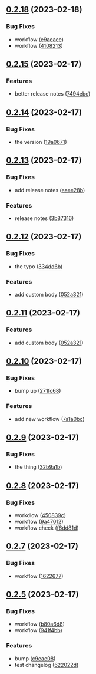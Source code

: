 ## [0.2.18](https://github.com/AlexanderMar21/ci_library_autorelease/compare/v0.2.16...v0.2.18) (2023-02-18)


### Bug Fixes

* workflow ([e9aeaee](https://github.com/AlexanderMar21/ci_library_autorelease/commit/e9aeaeeff359f979688bf8cf917a5c6c6493930e))
* workflow ([4108213](https://github.com/AlexanderMar21/ci_library_autorelease/commit/4108213f88bdabfe8f26d9aa7ec5256e2466a9ba))



## [0.2.15](https://github.com/AlexanderMar21/ci_library_autorelease/compare/v0.2.14...v0.2.15) (2023-02-17)


### Features

* better release notes ([7494ebc](https://github.com/AlexanderMar21/ci_library_autorelease/commit/7494ebc2b7eeb9b6518eebf481bd57f3c5e47bbc))



## [0.2.14](https://github.com/AlexanderMar21/ci_library_autorelease/compare/v0.2.13...v0.2.14) (2023-02-17)


### Bug Fixes

* the version ([19a0671](https://github.com/AlexanderMar21/ci_library_autorelease/commit/19a0671b3d79bd5ea22d5998f68f74ca5f18f846))



## [0.2.13](https://github.com/AlexanderMar21/ci_library_autorelease/compare/v0.2.12...v0.2.13) (2023-02-17)


### Bug Fixes

* add release notes ([eaee28b](https://github.com/AlexanderMar21/ci_library_autorelease/commit/eaee28b063e92fcdbebdd879a5cfc8f33d7f5bcd))


### Features

* release notes ([3b87316](https://github.com/AlexanderMar21/ci_library_autorelease/commit/3b87316543ed252fd1c937e948d7e333d29c5675))



## [0.2.12](https://github.com/AlexanderMar21/ci_library_autorelease/compare/v0.2.10...v0.2.12) (2023-02-17)


### Bug Fixes

* the typo ([334dd6b](https://github.com/AlexanderMar21/ci_library_autorelease/commit/334dd6b951c801376b3eb0159002d1a3085965de))


### Features

* add custom body ([052a321](https://github.com/AlexanderMar21/ci_library_autorelease/commit/052a32166baf354366ed458cbc84157c7c63f0f6))



## [0.2.11](https://github.com/AlexanderMar21/ci_library_autorelease/compare/v0.2.10...v0.2.11) (2023-02-17)


### Features

* add custom body ([052a321](https://github.com/AlexanderMar21/ci_library_autorelease/commit/052a32166baf354366ed458cbc84157c7c63f0f6))



## [0.2.10](https://github.com/AlexanderMar21/ci_library_autorelease/compare/v0.2.9...v0.2.10) (2023-02-17)


### Bug Fixes

* bump up ([271fc68](https://github.com/AlexanderMar21/ci_library_autorelease/commit/271fc687888141c3e5c5ecd7ef037cf0982ac313))


### Features

* add new workflow ([7a1a0bc](https://github.com/AlexanderMar21/ci_library_autorelease/commit/7a1a0bc19a7729e1fb7f954c3d620bafc3d1fd41))



## [0.2.9](https://github.com/AlexanderMar21/ci_library_autorelease/compare/v0.2.8...v0.2.9) (2023-02-17)


### Bug Fixes

* the thing ([32b9a1b](https://github.com/AlexanderMar21/ci_library_autorelease/commit/32b9a1bb026de75a207191885286188239981feb))



## [0.2.8](https://github.com/AlexanderMar21/ci_library_autorelease/compare/v0.2.7...v0.2.8) (2023-02-17)


### Bug Fixes

* workdlow ([450839c](https://github.com/AlexanderMar21/ci_library_autorelease/commit/450839cbc2efc0ca9d2af212693a255d6dbbdc41))
* workflow ([9a47012](https://github.com/AlexanderMar21/ci_library_autorelease/commit/9a4701253ce63773e64cc2213ae4ec9bd9a848fc))
* workflow check ([f6dd81d](https://github.com/AlexanderMar21/ci_library_autorelease/commit/f6dd81dd79c15a93feecf3a947c999ab81036b2e))



## [0.2.7](https://github.com/AlexanderMar21/ci_library_autorelease/compare/v0.2.6...v0.2.7) (2023-02-17)


### Bug Fixes

* workflow ([1622677](https://github.com/AlexanderMar21/ci_library_autorelease/commit/1622677e1ee1a534345c797e80f786f9fee55851))



## [0.2.5](https://github.com/AlexanderMar21/ci_library_autorelease/compare/v0.1.3...v0.2.5) (2023-02-17)


### Bug Fixes

* workflow ([b80a6d8](https://github.com/AlexanderMar21/ci_library_autorelease/commit/b80a6d8ae0ab08b9f846625968d0908f2a76fadf))
* workflow ([941f4bb](https://github.com/AlexanderMar21/ci_library_autorelease/commit/941f4bbe90f659eb79bf7e76fa8d5dd9defa552e))


### Features

* bump ([c9eae08](https://github.com/AlexanderMar21/ci_library_autorelease/commit/c9eae08b724d4e1e5a6078f46df0b9db235f9fe3))
* test changelog ([622022d](https://github.com/AlexanderMar21/ci_library_autorelease/commit/622022dd2620ecc5754992999e53a62588a1c446))



